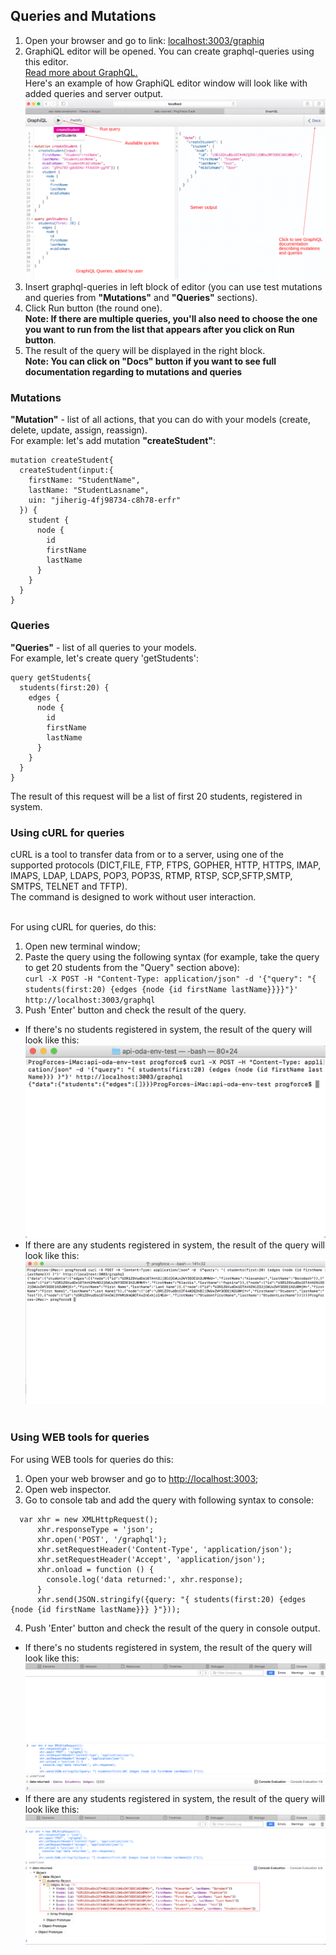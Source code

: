 ## Queries and Mutations

1. Open your browser and go to link: [localhost:3003/graphiq](http://localhost:3003/graphiq)<br>
2. GraphiQL editor will be opened. You can create graphql-queries using this editor.<br>
[Read more about GraphQL.](http://graphql.org/learn/)<br>
Here's an example of how GraphiQL editor window will look like with added queries and server output.<br>
![](/assets/356.png)<br>
3. Insert graphql-queries in left block of editor (you can use test mutations and queries from **"Mutations"** and **"Queries"** sections).<br>
4. Click Run button (the round one).<br> 
**Note: If there are multiple queries, you'll also need to choose the one you want to run from the list that appears after you click on Run button**.<br>
5. The result of the query will be displayed in the right block.<br>
**Note: You can click on "Docs" button if you want to see full documentation regarding to mutations and queries**<br>

### Mutations
**"Mutation"** - list of all actions, that you can do with your models (create, delete, update, assign, reassign).<br>
For example: let's add mutation **"createStudent"**:


```
mutation createStudent{
  createStudent(input:{
    firstName: "StudentName",
    lastName: "StudentLasname",
    uin: "jiherig-4fj98734-c8h78-erfr"
  }) {
    student {
      node {
        id
        firstName
        lastName
      }
    }
  }
}
```
### Queries
**"Queries"** - list of all queries to your models.<br> 
For example, let's create query 'getStudents':<br>


```
query getStudents{
  students(first:20) {
    edges {
      node {
        id
        firstName
        lastName
      }
    }
  }
}

```
The result of this request will be a list of first 20 students, registered in system.<br>

### Using cURL for queries
cURL is  a  tool  to  transfer data from or to a server, using one of the supported protocols (DICT,FILE, FTP, FTPS, GOPHER, HTTP, HTTPS, IMAP, IMAPS, LDAP, LDAPS, POP3, POP3S, RTMP, RTSP, SCP,SFTP,SMTP, SMTPS, TELNET and TFTP).<br>
The command is designed to work without user interaction.<br><br>

For using cURL for queries, do this:<br>
1. Open new terminal window;<br>
2. Paste the query using the following syntax (for example, take the query to get 20 students from the "Query" section above):<br> 
`curl -X POST -H "Content-Type: application/json" -d '{"query": "{ students(first:20) {edges {node {id firstName lastName}}}}"}' http://localhost:3003/graphql`
3. Push 'Enter' button and check the result of the query. 
  * If there's no students registered in system, the result of the query will look like this:<br>
![](/assets/img1245.png)<br>
  * If there are any students registered in system, the result of the query will look like this:<br>
![](/assets/56.png)<br><br>

### Using WEB tools for queries
For using WEB tools for queries do this:<br>

1. Open your web browser and go to [http://localhost:3003](http://localhost:3003);
2. Open web inspector.
3. Go to console tab and add the query with following syntax to console:<br>
```
  var xhr = new XMLHttpRequest();
      xhr.responseType = 'json';
      xhr.open('POST', '/graphql');
      xhr.setRequestHeader('Content-Type', 'application/json');
      xhr.setRequestHeader('Accept', 'application/json');
      xhr.onload = function () {
        console.log('data returned:', xhr.response);
      }
      xhr.send(JSON.stringify({query: "{ students(first:20) {edges {node {id firstName lastName}}} }"}));
```

4. Push 'Enter' button and check the result of the query in console output. 
  * If there's no students registered in system, the result of the query will look like this:<br>
![](/assets/img1246.png)<br>
  * If there are any students registered in system, the result of the query will look like this:<br>
![](/assets/8989.png)
